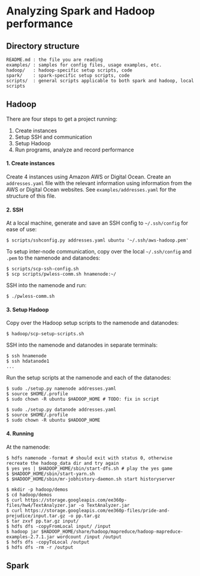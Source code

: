 # Analyzing Spark and Hadoop performance

## Directory structure

```
README.md : the file you are reading
examples/ : samples for config files, usage examples, etc.
hadoop/   : hadoop-specific setup scripts, code
spark/    : spark-specific setup scripts, code
scripts/  : general scripts applicable to both spark and hadoop, local scripts
```

## Hadoop

There are four steps to get a project running:

1. Create instances
2. Setup SSH and communication
3. Setup Hadoop
4. Run programs, analyze and record performance

#### 1. Create instances

Create 4 instances using Amazon AWS or Digital Ocean. Create an `addresses.yaml` 
file with the relevant information using information from the AWS or Digital
Ocean websites. See `examples/addresses.yaml` for the structure of this file.


#### 2. SSH

At a local machine, generate and save an SSH config to `~/.ssh/config` for 
ease of use: 

```
$ scripts/sshconfig.py addresses.yaml ubuntu '~/.ssh/aws-hadoop.pem'
```

To setup inter-node communication, copy over the local `~/.ssh/config` and
`.pem` to the namenode and datanodes:

```
$ scripts/scp-ssh-config.sh
$ scp scripts/pwless-comm.sh hnamenode:~/
```

SSH into the namenode and run:

```
$ ./pwless-comm.sh
```

#### 3. Setup Hadoop

Copy over the Hadoop setup scripts to the namenode and datanodes:

```
$ hadoop/scp-setup-scripts.sh
```

SSH into the namenode and datanodes in separate terminals:

```
$ ssh hnamenode
$ ssh hdatanode1
...
```

Run the setup scripts at the namenode and each of the datanodes:

```
$ sudo ./setup.py namenode addresses.yaml
$ source $HOME/.profile
$ sudo chown -R ubuntu $HADOOP_HOME # TODO: fix in script
```

```
$ sudo ./setup.py datanode addresses.yaml
$ source $HOME/.profile
$ sudo chown -R ubuntu $HADOOP_HOME
```

#### 4. Running

At the namenode:

```
$ hdfs namenode -format # should exit with status 0, otherwise recreate the hadoop_data dir and try again
$ yes yes | $HADOOP_HOME/sbin/start-dfs.sh # play the yes game
$ $HADOOP_HOME/sbin/start-yarn.sh
$ $HADOOP_HOME/sbin/mr-jobhistory-daemon.sh start historyserver
```

```
$ mkdir -p hadoop/demos
$ cd hadoop/demos
$ curl https://storage.googleapis.com/ee360p-files/hw4/TextAnalyzer.jar -o TextAnalyzer.jar
$ curl https://storage.googleapis.com/ee360p-files/pride-and-prejudice/input.tar.gz -o pp.tar.gz
$ tar zxvf pp.tar.gz input/
$ hdfs dfs -copyFromLocal input/ /input
$ hadoop jar $HADOOP_HOME/share/hadoop/mapreduce/hadoop-mapreduce-examples-2.7.1.jar wordcount /input /output
$ hdfs dfs -copyToLocal /output
$ hdfs dfs -rm -r /output
```

## Spark
